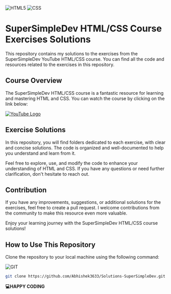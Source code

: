 ![HTML5](https://img.shields.io/badge/HTML5-E34F26?style=for-the-badge&logo=html5&logoColor=white)
![CSS](https://img.shields.io/badge/CSS3-1572B6?style=for-the-badge&logo=css3&logoColor=white)
# SuperSimpleDev HTML/CSS Course Exercises Solutions

This repository contains my solutions to the exercises from the SuperSimpleDev YouTube HTML/CSS course. You can find all the code and resources related to the exercises in this repository.

## Course Overview

The SuperSimpleDev HTML/CSS course is a fantastic resource for learning and mastering HTML and CSS. You can watch the course by clicking on the link below:

[![YouTube Logo](https://img.shields.io/badge/YouTube-FF0000?style=for-the-badge&logo=youtube&logoColor=white)](https://www.youtube.com/supersimpledev)

## Exercise Solutions

In this repository, you will find folders dedicated to each exercise, with clear and concise solutions. The code is organized and well-documented to help you understand and learn from it.

Feel free to explore, use, and modify the code to enhance your understanding of HTML and CSS. If you have any questions or need further clarification, don't hesitate to reach out.

## Contribution

If you have any improvements, suggestions, or additional solutions for the exercises, feel free to create a pull request. I welcome contributions from the community to make this resource even more valuable.

Enjoy your learning journey with the SuperSimpleDev HTML/CSS course solutions!


## How to Use This Repository

Clone the repository to your local machine using the following command:
   
![GIT](https://img.shields.io/badge/GIT-E44C30?style=for-the-badge&logo=git&logoColor=white)
   ```bash
   git clone https://github.com/Abhishek3633/Solutions-SuperSimpleDev.git
```
**💻HAPPY CODING**
